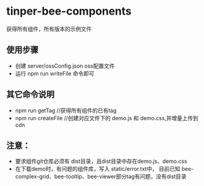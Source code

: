 # tinper-bee-components

获得所有组件，所有版本的示例文件

## 使用步骤

- 创建 server/ossConfig.json oss配置文件 
- 运行 npm run writeFile 命令即可



## 其它命令说明

- npm run getTag  //获得所有组件的已有tag
- npm run createFile  //创建对应文件下的 demo.js 和 demo.css,并增量上传到cdn



## 注意：

- 要求组件git仓库必须有 dist目录，且dist目录中存在demo.js、demo.css
- 在下载demo时，有问题的组件库，写入 static/error.txt中， 目前已知 bee-complex-grid、bee-tooltip、bee-viewer部分tag有问题，没有dist目录